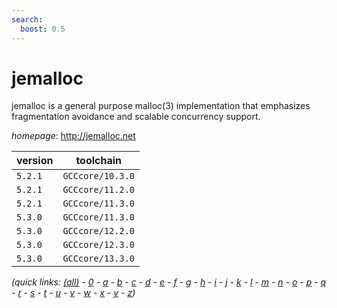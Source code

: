 ```yaml
---
search:
  boost: 0.5
---
```

# jemalloc

jemalloc is a general purpose malloc(3) implementation that emphasizes fragmentation avoidance and  scalable concurrency support.

*homepage*: <http://jemalloc.net>

version | toolchain
--------|----------
``5.2.1`` | ``GCCcore/10.3.0``
``5.2.1`` | ``GCCcore/11.2.0``
``5.2.1`` | ``GCCcore/11.3.0``
``5.3.0`` | ``GCCcore/11.3.0``
``5.3.0`` | ``GCCcore/12.2.0``
``5.3.0`` | ``GCCcore/12.3.0``
``5.3.0`` | ``GCCcore/13.3.0``


*(quick links: [(all)](../index.md) - [0](../0/index.md) - [a](../a/index.md) - [b](../b/index.md) - [c](../c/index.md) - [d](../d/index.md) - [e](../e/index.md) - [f](../f/index.md) - [g](../g/index.md) - [h](../h/index.md) - [i](../i/index.md) - [j](../j/index.md) - [k](../k/index.md) - [l](../l/index.md) - [m](../m/index.md) - [n](../n/index.md) - [o](../o/index.md) - [p](../p/index.md) - [q](../q/index.md) - [r](../r/index.md) - [s](../s/index.md) - [t](../t/index.md) - [u](../u/index.md) - [v](../v/index.md) - [w](../w/index.md) - [x](../x/index.md) - [y](../y/index.md) - [z](../z/index.md))*

